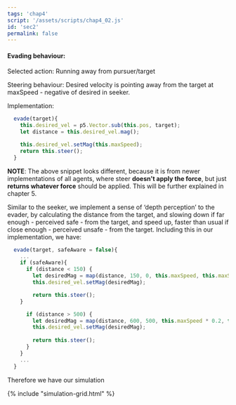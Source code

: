 ```yaml
---
tags: 'chap4'
script: '/assets/scripts/chap4_02.js'
id: 'sec2'
permalink: false
---
```


#### Evading behaviour:

Selected action: Running away from pursuer/target

Steering behaviour: Desired velocity is pointing away from the target at maxSpeed - negative of  desired in seeker.

Implementation:
```js
  evade(target){ 
    this.desired_vel = p5.Vector.sub(this.pos, target);
    let distance = this.desired_vel.mag();

    this.desired_vel.setMag(this.maxSpeed);
    return this.steer();
  }
```

**NOTE**: The above snippet looks different, because it is from newer implementations of all agents, where steer **doesn't apply the force**, but just **returns whatever force** should be applied. This will be further explained in chapter 5.

Similar to the seeker, we implement a sense of ‘depth perception’ to the evader, by calculating the distance from the target, and slowing down if far enough - perceived safe - from the target, and speed up, faster than usual if close enough - perceived unsafe - from the target. Including this in our implementation, we have:

```js
  evade(target, safeAware = false){ 
    ...
    if (safeAware){
      if (distance < 150) {
        let desiredMag = map(distance, 150, 0, this.maxSpeed, this.maxSpeed*2);
        this.desired_vel.setMag(desiredMag);

        return this.steer();
    }

      if (distance > 500) {
        let desiredMag = map(distance, 600, 500, this.maxSpeed * 0.2, this.maxSpeed, true);
        this.desired_vel.setMag(desiredMag);   
        
        return this.steer();
      }
    }
    ...
  }
```

Therefore we have our simulation

{% include "simulation-grid.html" %}